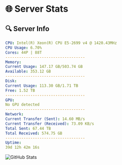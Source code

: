 # 🌐 Server Stats
## 🔍 Server Info
```yaml
CPU: Intel(R) Xeon(R) CPU E5-2699 v4 @ 1420.43MHz
CPU Usage: 6.70%
Cores: 44P | 88T
-----------------------------------
Memory:
Current Usage: 147.17 GB/503.74 GB
Available: 353.12 GB
-----------------------------------
Disk:
Current Usage: 113.30 GB/1.71 TB
Free: 1.52 TB
-----------------------------------
GPU:
No GPU detected
-----------------------------------
Network:
Current Transfer (Sent): 14.60 MB/s
Current Transfer (Received): 73.09 KB/s
Total Sent: 67.44 TB
Total Received: 574.75 GB
-----------------------------------
Uptime:
39d 12h 42m 16s
```
![GitHub Stats](https://img.shields.io/badge/Updated-2025-04-16_10:05:05-blue)